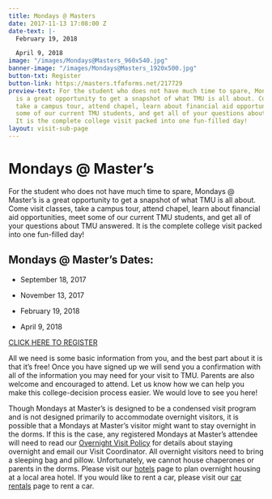 ```yaml
---
title: Mondays @ Masters
date: 2017-11-13 17:08:00 Z
date-text: |-
  February 19, 2018

  April 9, 2018
image: "/images/Mondays@Masters_960x540.jpg"
banner-image: "/images/Mondays@Masters_1920x500.jpg"
button-txt: Register
button-link: https://masters.tfaforms.net/217729
preview-text: For the student who does not have much time to spare, Mondays @ Master’s
  is a great opportunity to get a snapshot of what TMU is all about. Come visit classes,
  take a campus tour, attend chapel, learn about financial aid opportunities, meet
  some of our current TMU students, and get all of your questions about TMU answered.
  It is the complete college visit packed into one fun-filled day!
layout: visit-sub-page
---
```


# Mondays @ Master’s

For the student who does not have much time to spare, Mondays @ Master’s is a great opportunity to get a snapshot of what TMU is all about. Come visit classes, take a campus tour, attend chapel, learn about financial aid opportunities, meet some of our current TMU students, and get all of your questions about TMU answered. It is the complete college visit packed into one fun-filled day!

## Mondays @ Master’s Dates:

* September 18, 2017

* November 13, 2017

* February 19, 2018

* April 9, 2018

[CLICK HERE TO REGISTER](https://masters.tfaforms.net/217729)

All we need is some basic information from you, and the best part about it is that it’s free! Once you have signed up we will send you a confirmation with all of the information you may need for your visit to TMU. Parents are also welcome and encouraged to attend. Let us know how we can help you make this college-decision process easier. We would love to see you here!

Though Mondays at Master’s is designed to be a condensed visit program and is not designed primarily to accommodate overnight visitors, it is possible that a Mondays at Master’s visitor might want to stay overnight in the dorms. If this is the case, any registered Mondays at Master’s attendee will need to read our [Overnight Visit Policy](http://www.masters.edu/undergrad/visit/overnight/) for details about staying overnight and email our Visit Coordinator. All overnight visitors need to bring a sleeping bag and pillow. Unfortunately, we cannot house chaperones or parents in the dorms. Please visit our [hotels](http://www.masters.edu/hotels) page to plan overnight housing at a local area hotel. If you would like to rent a car, please visit our [car rentals](http://www.enterprise.com/car_rental/deeplinkmap.do?bid=002&cust=32J2051) page to rent a car.